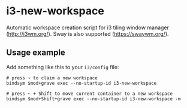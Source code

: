 # i3-new-workspace
Automatic workspace creation script for i3 tiling window manager
(http://i3wm.org/). Sway is also supported (https://swaywm.org/).

## Usage example
Add something like this to your `i3/config` file:

    # press ~ to claim a new workspace
    bindsym $mod+grave exec --no-startup-id i3-new-workspace

    # press ~ + Shift to move current container to a new workspace
    bindsym $mod+Shift+grave exec --no-startup-id i3-new-workspace -m
